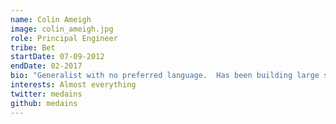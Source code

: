 ```yaml
---
name: Colin Ameigh
image: colin_ameigh.jpg
role: Principal Engineer
tribe: Bet
startDate: 07-09-2012
endDate: 02-2017
bio: "Generalist with no preferred language.  Has been building large scale, high availability systems since the last millenium"
interests: Almost everything
twitter: medains
github: medains
---
```


